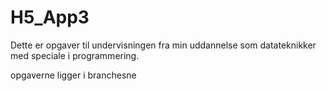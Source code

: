 # H5_App3

Dette er opgaver til undervisningen fra min uddannelse som datateknikker med speciale i programmering.

opgaverne ligger i branchesne
